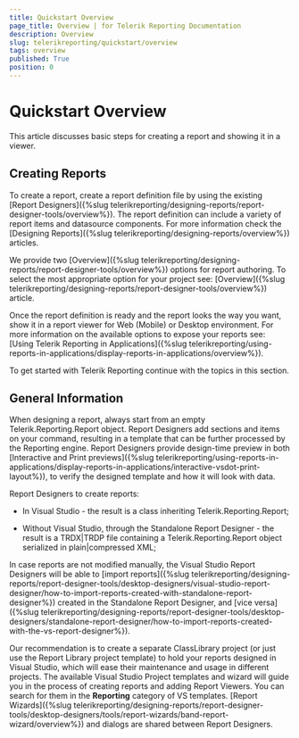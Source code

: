 ```yaml
---
title: Quickstart Overview
page_title: Overview | for Telerik Reporting Documentation
description: Overview
slug: telerikreporting/quickstart/overview
tags: overview
published: True
position: 0
---
```


# Quickstart Overview



This article discusses basic steps for creating a report and showing it in a viewer.

## Creating Reports

To create a report, create a report definition file by using the existing [Report Designers]({%slug telerikreporting/designing-reports/report-designer-tools/overview%}).           The report definition can include a variety of report items and datasource components. For more information check the [Designing Reports]({%slug telerikreporting/designing-reports/overview%}) articles.         

We provide two [Overview]({%slug telerikreporting/designing-reports/report-designer-tools/overview%}) options for report authoring.           To select the most appropriate option for your project see: [Overview]({%slug telerikreporting/designing-reports/report-designer-tools/overview%}) article.         

Once the report definition is ready and the report looks the way you want,           show it in a report viewer for Web (Mobile) or Desktop environment. For more information on the available           options to expose your reports see: [Using Telerik Reporting in Applications]({%slug telerikreporting/using-reports-in-applications/display-reports-in-applications/overview%}).         

To get started with Telerik Reporting continue with the topics in this section.         

## General Information

When designing a report, always start from an empty Telerik.Reporting.Report object.           Report Designers add sections and items on your command, resulting in a template that can be further processed by the Reporting engine.           Report Designers provide design-time preview in both            [Interactive and Print previews]({%slug telerikreporting/using-reports-in-applications/display-reports-in-applications/interactive-vsdot-print-layout%}),           to verify the designed template and how it will look with data.         

Report Designers to create reports:

* In Visual Studio - the result is a class inheriting Telerik.Reporting.Report;

* Without Visual Studio, through the Standalone Report Designer -               the result is a TRDX|TRDP file containing a Telerik.Reporting.Report object serialized in plain|compressed XML;             

In case reports are not modified manually, the Visual Studio Report Designers will be able to [import reports]({%slug telerikreporting/designing-reports/report-designer-tools/desktop-designers/visual-studio-report-designer/how-to-import-reports-created-with-standalone-report-designer%})           created in the Standalone Report Designer, and [vice versa]({%slug telerikreporting/designing-reports/report-designer-tools/desktop-designers/standalone-report-designer/how-to-import-reports-created-with-the-vs-report-designer%}).         

Our recommendation is to create a separate ClassLibrary project (or just use the Report Library project template)            to hold your reports designed in Visual Studio,           which will ease their maintenance and usage in different projects.           The available Visual Studio Project templates and wizard will guide you in the process of creating reports and adding Report Viewers.           You can search for them in the __Reporting__  category of VS templates.           [Report Wizards]({%slug telerikreporting/designing-reports/report-designer-tools/desktop-designers/tools/report-wizards/band-report-wizard/overview%})            and dialogs are shared between Report Designers.         
